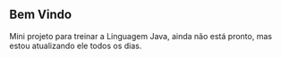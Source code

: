 ## Bem Vindo

Mini projeto para treinar a Linguagem Java, ainda não está pronto, mas estou atualizando
ele todos os dias.
